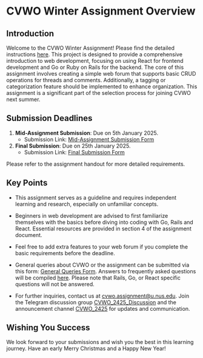 # CVWO Winter Assignment Overview

## Introduction

Welcome to the CVWO Winter Assignment! Please find the detailed instructions [here](./CVWO_Assignment_2025.pdf). This project is designed to provide a comprehensive introduction to web development, focusing on using React for frontend development and Go or Ruby on Rails for the backend. The core of this assignment involves creating a simple web forum that supports basic CRUD operations for threads and comments. Additionally, a tagging or categorization feature should be implemented to enhance organization. This assignment is a significant part of the selection process for joining CVWO next summer.

## Submission Deadlines

1. **Mid-Assignment Submission**: Due on 5th January 2025.
   - Submission Link: [Mid-Assignment Submission Form](https://forms.gle/m1Ny3JttYZZVonC39)
2. **Final Submission**: Due on 25th January 2025.
   - Submission Link: [Final Submission Form](https://forms.gle/nStP5Ezy6YrSWc8h7)

Please refer to the assignment handout for more detailed requirements.

## Key Points

- This assignment serves as a guideline and requires independent learning and research, especially on unfamiliar concepts.

- Beginners in web development are advised to first familiarize themselves with the basics before diving into coding with Go, Rails and React. Essential resources are provided in section 4 of the assignment document.

- Feel free to add extra features to your web forum if you complete the basic requirements before the deadline.

- General queries about CVWO or the assignment can be submitted via this form: [General Queries Form](https://forms.gle/bHRXaMz6c1ZgLRWb6). Answers to frequently asked questions will be compiled [here](https://shorturl.at/awD49). Please note that Rails, Go, or React specific questions will not be answered.

- For further inquiries, contact us at [cvwo.assignment@u.nus.edu](mailto:cvwo.assignment@u.nus.edu). Join the Telegram discussion group [CVWO_2425_Discussion](https://t.me/CVWO_2425_Discussion) and the announcement channel [CVWO_2425](https://t.me/CVWO_2425) for updates and communication.

## Wishing You Success

We look forward to your submissions and wish you the best in this learning journey. Have an early Merry Christmas and a Happy New Year!
